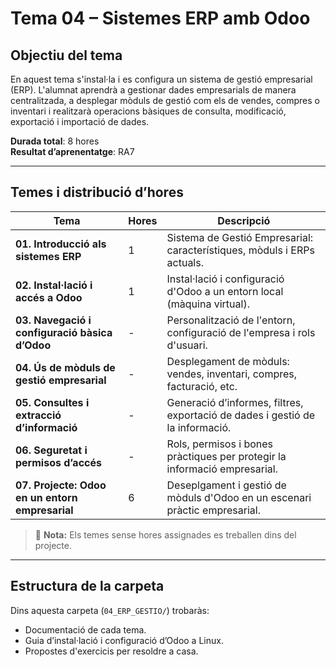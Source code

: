 # Tema 04 – Sistemes ERP amb Odoo

## Objectiu del tema

En aquest tema s'instal·la i es configura un sistema de gestió empresarial (ERP). L'alumnat aprendrà a gestionar dades empresarials de manera centralitzada, a desplegar mòduls de gestió com els de vendes, compres o inventari i realitzarà operacions bàsiques de consulta, modificació, exportació i importació de dades.

**Durada total**: 8 hores  
**Resultat d’aprenentatge**: RA7

---

## Temes i distribució d’hores

| Tema                                               | Hores | Descripció                                                                     |
| -------------------------------------------------- | ----- | ------------------------------------------------------------------------------ |
| **01. Introducció als sistemes ERP**                | 1     | Sistema de Gestió Empresarial: característiques, mòduls i ERPs actuals.        |
| **02. Instal·lació i accés a Odoo**                 | 1     | Instal·lació i configuració d'Odoo a un entorn local (màquina virtual).        |
| **03. Navegació i configuració bàsica d’Odoo**      | -     | Personalització de l'entorn, configuració de l'empresa i rols d'usuari.        |
| **04. Ús de mòduls de gestió empresarial**          | -     | Desplegament de mòduls: vendes, inventari, compres, facturació, etc.           |
| **05. Consultes i extracció d’informació**          | -     | Generació d’informes, filtres, exportació de dades i gestió de la informació.  |
| **06. Seguretat i permisos d’accés**                | -     | Rols, permisos i bones pràctiques per protegir la informació empresarial.      |
| **07. Projecte: Odoo en un entorn empresarial**     | 6     | Deseplgament i gestió de mòduls d'Odoo en un escenari pràctic empresarial.     |

> 📝 **Nota:** Els temes sense hores assignades es treballen dins del projecte.

---

## Estructura de la carpeta

Dins aquesta carpeta (`04_ERP_GESTIO/`) trobaràs:

- Documentació de cada tema.
- Guia d’instal·lació i configuració d’Odoo a Linux.
- Propostes d'exercicis per resoldre a casa.